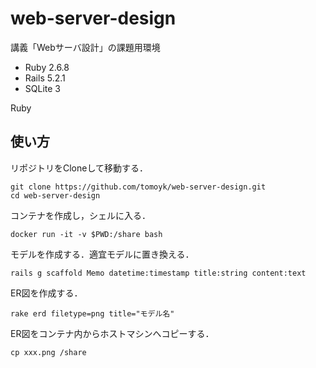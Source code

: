 # web-server-design

講義「Webサーバ設計」の課題用環境

- Ruby 2.6.8
- Rails 5.2.1
- SQLite 3

Ruby

## 使い方

リポジトリをCloneして移動する．

```
git clone https://github.com/tomoyk/web-server-design.git
cd web-server-design
```

コンテナを作成し，シェルに入る．

```
docker run -it -v $PWD:/share bash
```

モデルを作成する．適宜モデルに置き換える．

```
rails g scaffold Memo datetime:timestamp title:string content:text
```

ER図を作成する．

```
rake erd filetype=png title="モデル名"
```

ER図をコンテナ内からホストマシンへコピーする．

```
cp xxx.png /share
```

